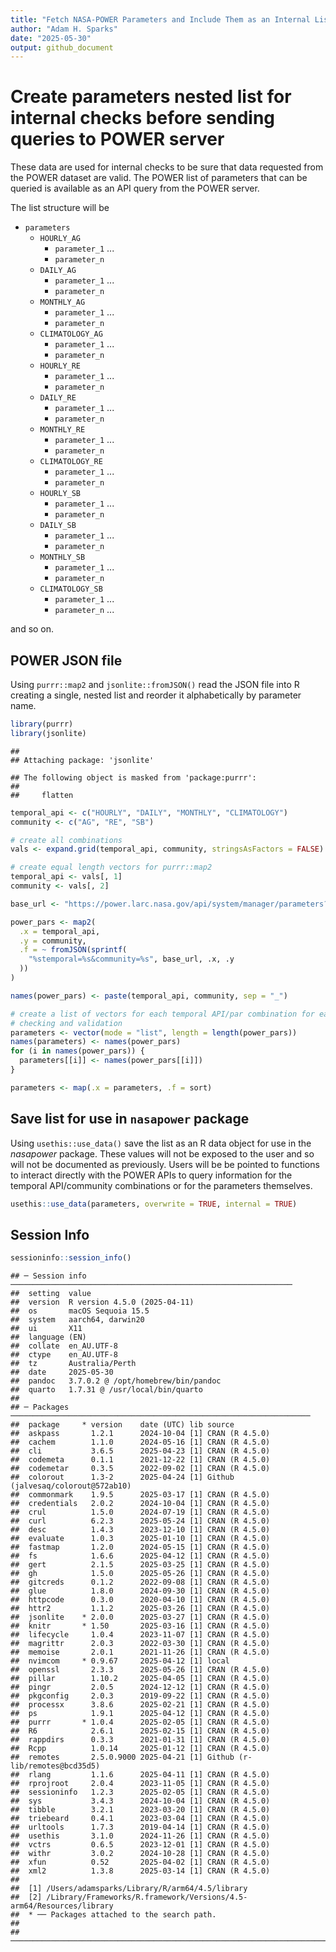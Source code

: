 ```yaml
---
title: "Fetch NASA-POWER Parameters and Include Them as an Internal List"
author: "Adam H. Sparks"
date: "2025-05-30"
output: github_document
---
```




# Create parameters nested list for internal checks before sending queries to POWER server

These data are used for internal checks to be sure that data requested from the POWER dataset are valid.
The POWER list of parameters that can be queried is available as an API query from the POWER server.

The list structure will be

-   `parameters`
    -   `HOURLY_AG`
        -   `parameter_1` ...
        -   `parameter_n`
    -   `DAILY_AG`
        -   `parameter_1` ...
        -   `parameter_n`
    -   `MONTHLY_AG`
        -   `parameter_1` ...
        -   `parameter_n`
    -   `CLIMATOLOGY_AG`
        -   `parameter_1` ...
        -   `parameter_n`
    -   `HOURLY_RE`
        -   `parameter_1` ...
        -   `parameter_n`
    -   `DAILY_RE`
        -   `parameter_1` ...
        -   `parameter_n`
    -   `MONTHLY_RE`
        -   `parameter_1` ...
        -   `parameter_n`
    -   `CLIMATOLOGY_RE`
        -   `parameter_1` ...
        -   `parameter_n`
    -   `HOURLY_SB`
        -   `parameter_1` ...
        -   `parameter_n`
    -   `DAILY_SB`
        -   `parameter_1` ...
        -   `parameter_n`
    -   `MONTHLY_SB`
        -   `parameter_1` ...
        -   `parameter_n`
    -   `CLIMATOLOGY_SB`
        -   `parameter_1` ...
        -   `parameter_n`
...

and so on.

## POWER JSON file

Using `purrr::map2` and `jsonlite::fromJSON()` read the JSON file into R creating a single, nested list and reorder it alphabetically by parameter name.


``` r
library(purrr)
library(jsonlite)
```

```
## 
## Attaching package: 'jsonlite'
```

```
## The following object is masked from 'package:purrr':
## 
##     flatten
```

``` r
temporal_api <- c("HOURLY", "DAILY", "MONTHLY", "CLIMATOLOGY")
community <- c("AG", "RE", "SB")

# create all combinations
vals <- expand.grid(temporal_api, community, stringsAsFactors = FALSE)

# create equal length vectors for purrr::map2
temporal_api <- vals[, 1]
community <- vals[, 2]

base_url <- "https://power.larc.nasa.gov/api/system/manager/parameters?"

power_pars <- map2(
  .x = temporal_api,
  .y = community,
  .f = ~ fromJSON(sprintf(
    "%stemporal=%s&community=%s", base_url, .x, .y
  ))
)

names(power_pars) <- paste(temporal_api, community, sep = "_")

# create a list of vectors for each temporal API/par combination for easier
# checking and validation
parameters <- vector(mode = "list", length = length(power_pars))
names(parameters) <- names(power_pars)
for (i in names(power_pars)) {
  parameters[[i]] <- names(power_pars[[i]])
}

parameters <- map(.x = parameters, .f = sort)
```

## Save list for use in `nasapower` package

Using `usethis::use_data()` save the list as an R data object for use in the *nasapower* package.
These values will not be exposed to the user and so will not be documented as previously.
Users will be be pointed to functions to interact directly with the POWER APIs to query information for the temporal API/community combinations or for the parameters themselves.


``` r
usethis::use_data(parameters, overwrite = TRUE, internal = TRUE)
```

## Session Info


``` r
sessioninfo::session_info()
```

```
## ─ Session info ───────────────────────────────────────────────────────────────
##  setting  value
##  version  R version 4.5.0 (2025-04-11)
##  os       macOS Sequoia 15.5
##  system   aarch64, darwin20
##  ui       X11
##  language (EN)
##  collate  en_AU.UTF-8
##  ctype    en_AU.UTF-8
##  tz       Australia/Perth
##  date     2025-05-30
##  pandoc   3.7.0.2 @ /opt/homebrew/bin/pandoc
##  quarto   1.7.31 @ /usr/local/bin/quarto
## 
## ─ Packages ───────────────────────────────────────────────────────────────────
##  package     * version    date (UTC) lib source
##  askpass       1.2.1      2024-10-04 [1] CRAN (R 4.5.0)
##  cachem        1.1.0      2024-05-16 [1] CRAN (R 4.5.0)
##  cli           3.6.5      2025-04-23 [1] CRAN (R 4.5.0)
##  codemeta      0.1.1      2021-12-22 [1] CRAN (R 4.5.0)
##  codemetar     0.3.5      2022-09-02 [1] CRAN (R 4.5.0)
##  colorout      1.3-2      2025-04-24 [1] Github (jalvesaq/colorout@572ab10)
##  commonmark    1.9.5      2025-03-17 [1] CRAN (R 4.5.0)
##  credentials   2.0.2      2024-10-04 [1] CRAN (R 4.5.0)
##  crul          1.5.0      2024-07-19 [1] CRAN (R 4.5.0)
##  curl          6.2.3      2025-05-24 [1] CRAN (R 4.5.0)
##  desc          1.4.3      2023-12-10 [1] CRAN (R 4.5.0)
##  evaluate      1.0.3      2025-01-10 [1] CRAN (R 4.5.0)
##  fastmap       1.2.0      2024-05-15 [1] CRAN (R 4.5.0)
##  fs            1.6.6      2025-04-12 [1] CRAN (R 4.5.0)
##  gert          2.1.5      2025-03-25 [1] CRAN (R 4.5.0)
##  gh            1.5.0      2025-05-26 [1] CRAN (R 4.5.0)
##  gitcreds      0.1.2      2022-09-08 [1] CRAN (R 4.5.0)
##  glue          1.8.0      2024-09-30 [1] CRAN (R 4.5.0)
##  httpcode      0.3.0      2020-04-10 [1] CRAN (R 4.5.0)
##  httr2         1.1.2      2025-03-26 [1] CRAN (R 4.5.0)
##  jsonlite    * 2.0.0      2025-03-27 [1] CRAN (R 4.5.0)
##  knitr       * 1.50       2025-03-16 [1] CRAN (R 4.5.0)
##  lifecycle     1.0.4      2023-11-07 [1] CRAN (R 4.5.0)
##  magrittr      2.0.3      2022-03-30 [1] CRAN (R 4.5.0)
##  memoise       2.0.1      2021-11-26 [1] CRAN (R 4.5.0)
##  nvimcom     * 0.9.67     2025-04-12 [1] local
##  openssl       2.3.3      2025-05-26 [1] CRAN (R 4.5.0)
##  pillar        1.10.2     2025-04-05 [1] CRAN (R 4.5.0)
##  pingr         2.0.5      2024-12-12 [1] CRAN (R 4.5.0)
##  pkgconfig     2.0.3      2019-09-22 [1] CRAN (R 4.5.0)
##  processx      3.8.6      2025-02-21 [1] CRAN (R 4.5.0)
##  ps            1.9.1      2025-04-12 [1] CRAN (R 4.5.0)
##  purrr       * 1.0.4      2025-02-05 [1] CRAN (R 4.5.0)
##  R6            2.6.1      2025-02-15 [1] CRAN (R 4.5.0)
##  rappdirs      0.3.3      2021-01-31 [1] CRAN (R 4.5.0)
##  Rcpp          1.0.14     2025-01-12 [1] CRAN (R 4.5.0)
##  remotes       2.5.0.9000 2025-04-21 [1] Github (r-lib/remotes@bcd35d5)
##  rlang         1.1.6      2025-04-11 [1] CRAN (R 4.5.0)
##  rprojroot     2.0.4      2023-11-05 [1] CRAN (R 4.5.0)
##  sessioninfo   1.2.3      2025-02-05 [1] CRAN (R 4.5.0)
##  sys           3.4.3      2024-10-04 [1] CRAN (R 4.5.0)
##  tibble        3.2.1      2023-03-20 [1] CRAN (R 4.5.0)
##  triebeard     0.4.1      2023-03-04 [1] CRAN (R 4.5.0)
##  urltools      1.7.3      2019-04-14 [1] CRAN (R 4.5.0)
##  usethis       3.1.0      2024-11-26 [1] CRAN (R 4.5.0)
##  vctrs         0.6.5      2023-12-01 [1] CRAN (R 4.5.0)
##  withr         3.0.2      2024-10-28 [1] CRAN (R 4.5.0)
##  xfun          0.52       2025-04-02 [1] CRAN (R 4.5.0)
##  xml2          1.3.8      2025-03-14 [1] CRAN (R 4.5.0)
## 
##  [1] /Users/adamsparks/Library/R/arm64/4.5/library
##  [2] /Library/Frameworks/R.framework/Versions/4.5-arm64/Resources/library
##  * ── Packages attached to the search path.
## 
## ──────────────────────────────────────────────────────────────────────────────
```
